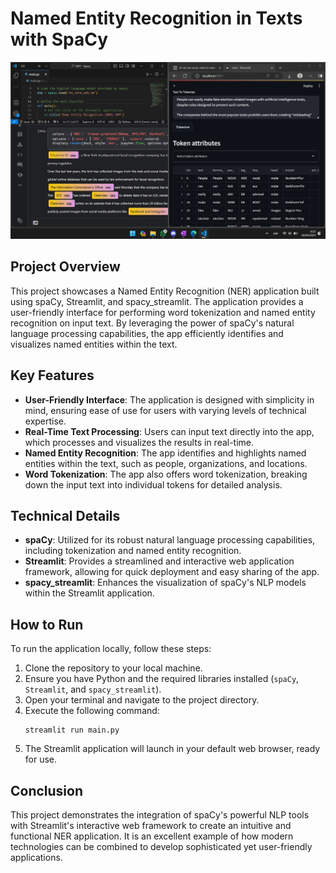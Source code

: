 # Named Entity Recognition in Texts with SpaCy

<p align="center">
  <img src="https://github.com/floresernesto95/Images/blob/main/portfolio%20-%20NER%204.png?raw=true"/>
</p>

## Project Overview

This project showcases a Named Entity Recognition (NER) application built using spaCy, Streamlit, and spacy_streamlit. The application provides a user-friendly interface for performing word tokenization and named entity recognition on input text. By leveraging the power of spaCy's natural language processing capabilities, the app efficiently identifies and visualizes named entities within the text.

## Key Features

- **User-Friendly Interface**: The application is designed with simplicity in mind, ensuring ease of use for users with varying levels of technical expertise.
- **Real-Time Text Processing**: Users can input text directly into the app, which processes and visualizes the results in real-time.
- **Named Entity Recognition**: The app identifies and highlights named entities within the text, such as people, organizations, and locations.
- **Word Tokenization**: The app also offers word tokenization, breaking down the input text into individual tokens for detailed analysis.

## Technical Details

- **spaCy**: Utilized for its robust natural language processing capabilities, including tokenization and named entity recognition.
- **Streamlit**: Provides a streamlined and interactive web application framework, allowing for quick deployment and easy sharing of the app.
- **spacy_streamlit**: Enhances the visualization of spaCy's NLP models within the Streamlit application.

## How to Run

To run the application locally, follow these steps:

1. Clone the repository to your local machine.
2. Ensure you have Python and the required libraries installed (`spaCy`, `Streamlit`, and `spacy_streamlit`).
3. Open your terminal and navigate to the project directory.
4. Execute the following command:
   ```
   streamlit run main.py
   ```
5. The Streamlit application will launch in your default web browser, ready for use.

## Conclusion

This project demonstrates the integration of spaCy's powerful NLP tools with Streamlit's interactive web framework to create an intuitive and functional NER application. It is an excellent example of how modern technologies can be combined to develop sophisticated yet user-friendly applications.
